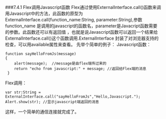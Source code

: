###7.4.1 Flex调用Javascript函数
Flex通过使用ExternalInterface.call()函数来调用Javascript中的方法，此函数的原型为
ExternalInterface.call(function_name:String, parameter:String),参数function_name
是调用的javascript的函数名，parameter是Javacript函数需要的参数。此函数还可以有返回值
，也就是说Javascript函数可以返回一个结果给ExternalInterface.call()这个函数调用.ExternalInterface
封装了对浏览器支持的检查，可以用available属性来查看。
先举个简单的例子：
Javascript函数：


```
function sayHelloFromJs(message)
{
    alert(message);  //message是由flex端传过来的
    return "echo from javascript:" + message; //返回给Flex端的消息
 }
```


Flex调用：


```
var str:String = ExternalInterface.call("sayHelloFromJs","Hello,Javascript.");
Alert.show(str); //显示javascript端返回的消息
```

这样，一个简单的通信连接就完成了。